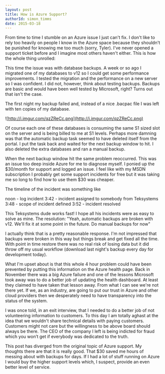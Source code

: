```yaml
---
layout: post
title: How is Azure Support?
authorId: simon_timms
date: 2015-03-18
---
```

From time to time I stumble on an Azure issue I just can't fix. I don't like to rely too heavily on people I know in the Azure space because they shouldn't be punished for knowing me too much (sorry, Tyler). I've never opened a support ticket before and I imagine most others haven't either. This is how the whole thing unrolled:

This time the issue was with database backups. A week or so ago I migrated one of my databases to v12 so I could get some performance improvements. I tested the migration and the performance on a new server so I was confident. I did not, however, think about testing backups. Backups are basic and would have been well tested by Microsoft, right? Turns out that isn't the case. 

The first night my backup failed and, instead of a nice .bacpac file I was left with ten copies of my database. 

![http://i.imgur.com/qzZReCc.png](http://i.imgur.com/qzZReCc.png)

Of course each one of these databases is consuming the same S1 sized slot on the server and is being billed to me at S1 levels. Perhaps more damning was that the automatic backup task seemed to have deleted itself from the portal. I put the task back and waited for the next backup window to hit. I also deleted the extra databases and ran a manual backup. 

When the next backup window hit the same problem reoccurred. This was an issue too deep inside Azure for me to diagnose myself. I ponied up the $30/month for support and logged an issue. I feel like with my MSDN subscription I probably get some support incidents for free but it was taking me so long to find how to use them $30 was cheaper. 

The timeline of the incident was something like 

noon - log incident
3:42 - incident assigned to somebody from Teksystems
3:48 - scope of incident defined
3:52 - incident resolved

This Teksystems dude works fast! I hope all his incidents were as easy to solve as mine. The resolution: "Yeah, automatic backups are broken with v12. We'll fix it at some point in the future. Do manual backups for now"

I actually think that is a pretty reasonable response. I'm not impressed that backups were broken in this way but things break and get fixed all the time. With point in time restore there was no real risk of losing data but it did throw off my usual workflow (download last night's backup every day for development today). 

What I'm upset about is that this whole 4 hour problem could have been prevented by putting this information on the Azure health page. Back in November there was a big Azure failure and one of the lessons Microsoft took away was to do a better job of updating the health dashboard. At least they claimed to have taken that lesson away. From what I can see we're not there yet. If we, as an industry, are going to put our trust in Azure and other cloud providers then we desperately need to have transparency into the status of the system. 

I was once told, in an exit interview, that I needed to do a better job of not volunteering information to customers. To this day I am totally aghast at the idea that we wouldn't share technical details with paying customers. Customers might not care but the willingness to be above board should always be there. The CEO of the company I left is being indicted for fraud which you won’t get if everybody was dedicated to the truth. 

This post has diverged from the original topic of Azure support. My thoughts there are that it is really good. That $30 saved me hours of messing about with backups for days. If I had a lot of stuff running on Azure I would buy the higher support levels which, I suspect, provide an even better level of service.

